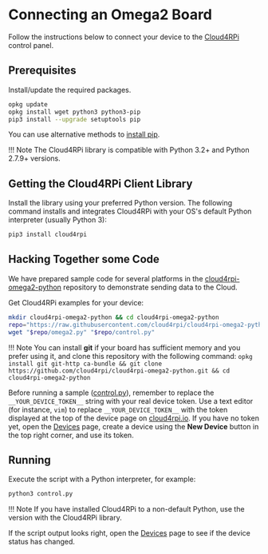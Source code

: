 # Connecting an Omega2 Board

Follow the instructions below to connect your device to the [Cloud4RPi](https://cloud4rpi.io) control panel.

## Prerequisites

Install/update the required packages.

```sh
opkg update
opkg install wget python3 python3-pip
pip3 install --upgrade setuptools pip
```

You can use alternative methods to [install pip](https://pip.pypa.io/en/stable/installing.html).

!!! Note
    The Cloud4RPi library is compatible with Python 3.2+ and Python 2.7.9+ versions.

## Getting the Cloud4RPi Client Library

Install the library using your preferred Python version. The following command installs and integrates Cloud4RPi with your OS's default Python interpreter (usually Python 3):

```sh
pip3 install cloud4rpi
```

## Hacking Together some Code

We have prepared sample code for several platforms in the [cloud4rpi-omega2-python](https://github.com/cloud4rpi/cloud4rpi-omega2-python) repository to demonstrate sending data to the Cloud.

Get Cloud4RPi examples for your device:

```sh
mkdir cloud4rpi-omega2-python && cd cloud4rpi-omega2-python
repo="https://raw.githubusercontent.com/cloud4rpi/cloud4rpi-omega2-python/master"
wget "$repo/omega2.py" "$repo/control.py"
```

!!! Note
    You can install **git** if your board has sufficient memory and you prefer using it, and clone this repository with the following command: `opkg install git git-http ca-bundle && git clone https://github.com/cloud4rpi/cloud4rpi-omega2-python.git && cd cloud4rpi-omega2-python`

Before running a sample ([control.py](https://github.com/cloud4rpi/cloud4rpi-omega2-python/blob/master/control.py)), remember to replace the `__YOUR_DEVICE_TOKEN__` string with your real device token. Use a text editor (for instance, `vim`) to replace `__YOUR_DEVICE_TOKEN__` with the token displayed at the top of the device page on [cloud4rpi.io](https://cloud4rpi.io/). If you have no token yet, open the [Devices](https://cloud4rpi.io/devices) page, create a device using the **New Device** button in the top right corner, and use its token.


## Running

Execute the script with a Python interpreter, for example:

```sh
python3 control.py
```

!!! Note
    If you have installed Cloud4RPi to a non-default Python, use the version with the Cloud4RPi library.

If the script output looks right, open the [Devices](https://cloud4rpi.io/devices) page to see if the device status has changed.

